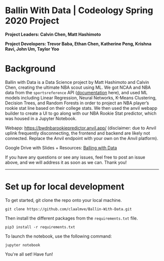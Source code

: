 # Ballin With Data | Codeology Spring 2020 Project

**Project Leaders: Calvin Chen, Matt Hashimoto**

**Project Developers: Trevor Baba, Ethan Chen, Katherine Peng, Krishna Ravi, John Um, Taylor Yoo**


# Background

Ballin with Data is a Data Science project by Matt Hashimoto and Calvin Chen, creating the ultimate NBA scout using ML. We got NCAA and NBA data from the `sportsreference` API ([documentation](https://sportsreference.readthedocs.io/en/stable/) here), and used ML models including Linear Regression, Neural Networks, K-Means Clustering, Decision Trees, and Random Forests in order to project an NBA player’s rookie stat line based on their college stats. We then used the anvil webapp builder to create a UI to go along with our NBA Rookie Stat predictor, which was housed in a Jupyter Notebook.

Webapp: https://bwdnbarookiepredictor.anvil.app/ (disclaimer: due to Anvil uplink frequently disconnecting, the frontend and backend are likely not connected. Replace the Anvil endpoint with your own on the Anvil platform).

Google Drive with Slides + Resources: [Balling with Data](https://drive.google.com/drive/folders/1T0Ej4f6FBXQXKP_7BmwphqgNVj7d_93x?usp=sharing)

If you have any questions or see any issues, feel free to post an issue above, and we will address it as soon as we can. Thank you!

--- 

# Set up for local development

To get started, git clone the repo onto your local machine.

```git clone https://github.com/claalmve/Ballin-With-Data.git```

Then install the different packages from the `requirements.txt` file.

```pip3 install -r requirements.txt```

To launch the notebook, use the following command:

```jupyter notebook```

You're all set! Have fun!

